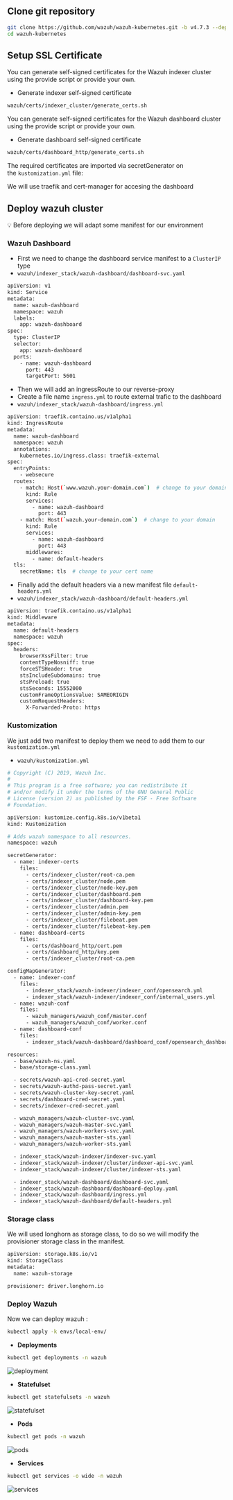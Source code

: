 ## Clone git repository

```bash
git clone https://github.com/wazuh/wazuh-kubernetes.git -b v4.7.3 --depth=1
cd wazuh-kubernetes
```

## Setup SSL Certificate

You can generate self-signed certificates for the Wazuh indexer cluster using the provide script or provide your own.

- Generate indexer self-signed certificate

```bash
wazuh/certs/indexer_cluster/generate_certs.sh
```

You can generate self-signed certificates for the Wazuh dashboard cluster using the provide script or provide your own.

- Generate dashboard self-signed certificate

```bash
wazuh/certs/dashboard_http/generate_certs.sh
```

The required certificates are imported via secretGenerator on the `kustomization.yml` file:

We will use traefik and cert-manager for accesing the dashboard

## Deploy wazuh cluster

<aside>
💡 Before deploying we will adapt some manifest for our environment

</aside>

### Wazuh Dashboard

- First we need to change the dashboard service manifest to a `ClusterIP` type
- `wazuh/indexer_stack/wazuh-dashboard/dashboard-svc.yaml`

```bash
apiVersion: v1
kind: Service
metadata:
  name: wazuh-dashboard
  namespace: wazuh
  labels:
    app: wazuh-dashboard
spec:
  type: ClusterIP
  selector:
    app: wazuh-dashboard
  ports:
    - name: wazuh-dashboard
      port: 443
      targetPort: 5601
```

- Then we will add an ingressRoute to our reverse-proxy
- Create a file name `ingress.yml` to route external trafic to the dashboard
- `wazuh/indexer_stack/wazuh-dashboard/ingress.yml`

```bash
apiVersion: traefik.containo.us/v1alpha1
kind: IngressRoute
metadata:
  name: wazuh-dashboard
  namespace: wazuh
  annotations: 
    kubernetes.io/ingress.class: traefik-external
spec:
  entryPoints:
    - websecure
  routes:
    - match: Host(`www.wazuh.your-domain.com`)  # change to your domain
      kind: Rule
      services:
        - name: wazuh-dashboard
          port: 443
    - match: Host(`wazuh.your-domain.com`)  # change to your domain
      kind: Rule
      services:
        - name: wazuh-dashboard
          port: 443
      middlewares:
        - name: default-headers
  tls:
    secretName: tls  # change to your cert name
```

- Finally add the default headers via a new manifest file `default-headers.yml`
- `wazuh/indexer_stack/wazuh-dashboard/default-headers.yml`

```bash
apiVersion: traefik.containo.us/v1alpha1
kind: Middleware
metadata:
  name: default-headers
  namespace: wazuh
spec:
  headers:
    browserXssFilter: true
    contentTypeNosniff: true
    forceSTSHeader: true
    stsIncludeSubdomains: true
    stsPreload: true
    stsSeconds: 15552000
    customFrameOptionsValue: SAMEORIGIN
    customRequestHeaders:
      X-Forwarded-Proto: https
```

### Kustomization

We just add two manifest to deploy them we need to add them to our `kustomization.yml`

- `wazuh/kustomization.yml`

```bash
# Copyright (C) 2019, Wazuh Inc.
#
# This program is a free software; you can redistribute it
# and/or modify it under the terms of the GNU General Public
# License (version 2) as published by the FSF - Free Software
# Foundation.

apiVersion: kustomize.config.k8s.io/v1beta1
kind: Kustomization

# Adds wazuh namespace to all resources.
namespace: wazuh

secretGenerator:
  - name: indexer-certs
    files:
      - certs/indexer_cluster/root-ca.pem
      - certs/indexer_cluster/node.pem
      - certs/indexer_cluster/node-key.pem
      - certs/indexer_cluster/dashboard.pem
      - certs/indexer_cluster/dashboard-key.pem
      - certs/indexer_cluster/admin.pem
      - certs/indexer_cluster/admin-key.pem
      - certs/indexer_cluster/filebeat.pem
      - certs/indexer_cluster/filebeat-key.pem
  - name: dashboard-certs
    files:
      - certs/dashboard_http/cert.pem
      - certs/dashboard_http/key.pem
      - certs/indexer_cluster/root-ca.pem

configMapGenerator:
  - name: indexer-conf
    files:
      - indexer_stack/wazuh-indexer/indexer_conf/opensearch.yml
      - indexer_stack/wazuh-indexer/indexer_conf/internal_users.yml
  - name: wazuh-conf
    files:
      - wazuh_managers/wazuh_conf/master.conf
      - wazuh_managers/wazuh_conf/worker.conf
  - name: dashboard-conf
    files:
      - indexer_stack/wazuh-dashboard/dashboard_conf/opensearch_dashboards.yml

resources:
  - base/wazuh-ns.yaml
  - base/storage-class.yaml

  - secrets/wazuh-api-cred-secret.yaml
  - secrets/wazuh-authd-pass-secret.yaml
  - secrets/wazuh-cluster-key-secret.yaml
  - secrets/dashboard-cred-secret.yaml
  - secrets/indexer-cred-secret.yaml

  - wazuh_managers/wazuh-cluster-svc.yaml
  - wazuh_managers/wazuh-master-svc.yaml
  - wazuh_managers/wazuh-workers-svc.yaml
  - wazuh_managers/wazuh-master-sts.yaml
  - wazuh_managers/wazuh-worker-sts.yaml

  - indexer_stack/wazuh-indexer/indexer-svc.yaml
  - indexer_stack/wazuh-indexer/cluster/indexer-api-svc.yaml
  - indexer_stack/wazuh-indexer/cluster/indexer-sts.yaml

  - indexer_stack/wazuh-dashboard/dashboard-svc.yaml
  - indexer_stack/wazuh-dashboard/dashboard-deploy.yaml
  - indexer_stack/wazuh-dashboard/ingress.yml
  - indexer_stack/wazuh-dashboard/default-headers.yml

```

### Storage class

We will used longhorn as storage class, to do so we will modify the provisioner storage class in the manifest.  

```bash
apiVersion: storage.k8s.io/v1
kind: StorageClass
metadata:
  name: wazuh-storage

provisioner: driver.longhorn.io
```

### Deploy Wazuh

Now we can deploy wazuh : 

```bash
kubectl apply -k envs/local-env/
```

- **Deployments**

```bash
kubectl get deployments -n wazuh
```

![deployment](../SIEM-Wazuh(k3s)/src/deployment.png)

- **Statefulset**

```bash
kubectl get statefulsets -n wazuh
```

![statefulset](../SIEM-Wazuh(k3s)/src/statefulset.png)

- **Pods**

```bash
kubectl get pods -n wazuh
```

![pods](../SIEM-Wazuh(k3s)/src/pods.png)

- **Services**

```bash
kubectl get services -o wide -n wazuh
```

![services](../SIEM-Wazuh(k3s)/src/services.png)